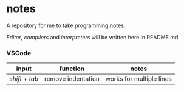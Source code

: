 # notes
A repository for me to take programming notes.

*Editor*, *compilers* and *interpreters* will be written here in README.md

### VSCode
|input|function|notes|
|---|---|---|
|*shift* + *tab*|remove indentation|works for multiple lines|
